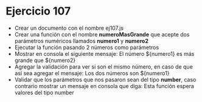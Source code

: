 # Ejercicio 107

- Crear un documento con el nombre ej107.js
- Crear una función con el nombre **numeroMasGrande** que acepte dos parámetros numéricos llamados **numero1** y **numero2**
- Ejecutar la función pasando 2 números como parámetros
- Mostrar en consola el siguiente mensaje: El número ${numero1} es más grande que ${numero2}
- Agregar la validación para ver si son el mismo número, en caso de que así sea agregar el mensaje: Los dos números son ${numero1}
- Validar que los parámetros que nos pasaron sean del tipo **number**, caso contrario mostrar un mensaje en consola que diga: Esta función espera valores del tipo number

